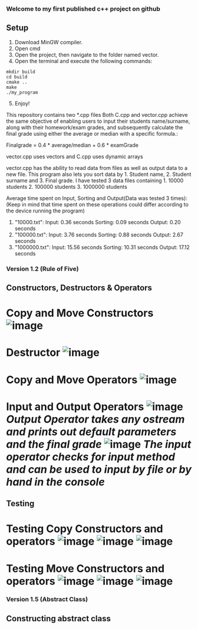 ### Welcome to my first published c++ project on github
## Setup
   1. Download MinGW compiler.
   2. Open cmd
   3. Open the project, then navigate to the folder named vector.
   4. Open the terminal and execute the following commands:
   ```
   mkdir build
   cd build
   cmake ..
   make
   ./my_program
   ```
   5. Enjoy!

This repository contains two *.cpp files
Both C.cpp and vector.cpp achieve the same objective of enabling users to input their students name/surname, along with their homework/exam grades, and subsequently calculate the final grade using either the average or median with a specific formula.:

Finalgrade = 0.4 * average/median + 0.6 * examGrade

vector.cpp uses vectors and C.cpp uses dynamic arrays

vector.cpp has the ability to read data from files as well as output data to a new file. This program also lets you sort data by 1. Student name, 2. Student surname and 3. Final grade.
I have tested 3 data files containing 1. 10000 students 2. 100000 students 3. 1000000 students

Average time spent on Input, Sorting and Output(Data was tested 3 times):
(Keep in mind that time spent on these operations could differ according to the device running the program)

1. "10000.txt":
   Input: 0.36 seconds
   Sorting: 0.09 seconds
   Output: 0.20 seconds
2. "100000.txt":
   Input: 3.76 seconds
   Sorting: 0.88 seconds
   Output:  2.67 seconds
4. "1000000.txt":
   Input: 15.56 seconds
   Sorting: 10.31 seconds
   Output:  17.12 seconds

### Version 1.2 (Rule of Five)
## Constructors, Destructors & Operators

# Copy and Move Constructors ![image](https://github.com/Kacerns/Pirmas-Projektas2/assets/148889303/049f9f67-6e85-4e17-b521-16db16f836f9)
# Destructor ![image](https://github.com/Kacerns/Pirmas-Projektas2/assets/148889303/2ea16229-ac34-4303-ae2e-811bfdd22364)
# Copy and Move Operators ![image](https://github.com/Kacerns/Pirmas-Projektas2/assets/148889303/4e96d9fa-3915-47ef-a579-6dc8331d090e)
# Input and Output Operators ![image](https://github.com/Kacerns/Pirmas-Projektas2/assets/148889303/424a467d-37f7-41c7-b009-2d34084e169f) _Output Operator takes any ostream and prints out default parameters and the final grade_   ![image](https://github.com/Kacerns/Pirmas-Projektas2/assets/148889303/2b0d559a-70cf-4eec-992f-eb728d901985) _The input operator checks for input method and can be used to input by file or by hand in the console_
## Testing

# Testing Copy Constructors and operators ![image](https://github.com/Kacerns/Pirmas-Projektas2/assets/148889303/80e8140d-0f5b-4bd4-a30d-d1c9313f2e65) ![image](https://github.com/Kacerns/Pirmas-Projektas2/assets/148889303/e7d09b2d-cb20-4bd7-afee-31a093c6a2a0) ![image](https://github.com/Kacerns/Pirmas-Projektas2/assets/148889303/342ba9bd-710d-44d3-86d1-7b3724709aae)
# Testing Move Constructors and operators ![image](https://github.com/Kacerns/Pirmas-Projektas2/assets/148889303/90a43282-a3ee-41df-8491-964690349011) ![image](https://github.com/Kacerns/Pirmas-Projektas2/assets/148889303/8c7dfdff-34ce-463b-a2eb-006b6223418d) ![image](https://github.com/Kacerns/Pirmas-Projektas2/assets/148889303/3a76cc90-0b77-4904-bcbe-e83c1b48785b)

### Version 1.5 (Abstract Class)
## Constructing abstract class












